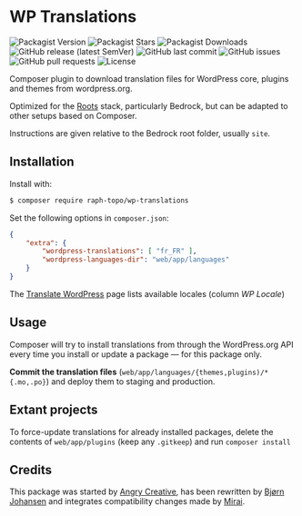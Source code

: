 # WP Translations

![Packagist Version](https://img.shields.io/packagist/v/raph-topo/wp-translations)
![Packagist Stars](https://img.shields.io/packagist/stars/raph-topo/wp-translations)
![Packagist Downloads](https://img.shields.io/packagist/dt/raph-topo/wp-translations)
![GitHub release (latest SemVer)](https://img.shields.io/github/v/release/raph-topo/wp-translations?sort=semver)
![GitHub last commit](https://img.shields.io/github/last-commit/raph-topo/wp-translations)
![GitHub issues](https://img.shields.io/github/issues/raph-topo/wp-translations)
![GitHub pull requests](https://img.shields.io/github/issues-pr/raph-topo/wp-translations)
![License](https://img.shields.io/github/license/raph-topo/wp-translations)

Composer plugin to download translation files for WordPress core, plugins and themes from wordpress.org.

Optimized for the [Roots](https://roots.io/) stack, particularly Bedrock, but can be adapted to other setups based on Composer.

Instructions are given relative to the Bedrock root folder, usually `site`.

## Installation

Install with:
```bash
$ composer require raph-topo/wp-translations
```

Set the following options in `composer.json`:
```json
{
    "extra": {
        "wordpress-translations": [ "fr_FR" ],
        "wordpress-languages-dir": "web/app/languages"
    }
}
```

The [Translate WordPress](https://make.wordpress.org/polyglots/teams/) page lists available locales (column *WP Locale*)

## Usage

Composer will try to install translations from through the WordPress.org API every time you install or update a package — for this package only.

**Commit the translation files** (`web/app/languages/{themes,plugins)/*{.mo,.po}`) and deploy them to staging and production.

## Extant projects

To force-update translations for already installed packages, delete the contents of `web/app/plugins` (keep any `.gitkeep`) and run `composer install`

## Credits

This package was started by [Angry Creative](https://github.com/Angrycreative/composer-plugin-language-update), has been rewritten by [Bjørn Johansen](https://github.com/bjornjohansen/wplang) and integrates compatibility changes made by [Mirai](https://github.com/mirai-wordpress/wplang).
